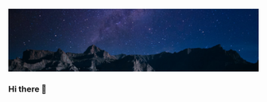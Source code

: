 ![Sejam Bem Vindos!](https://github.com/MidnightWolf15/MidnightWolf15/blob/main/Galaxy-Above-The-Mountains.jpg)

### Hi there 👋

<!--
**MidnightWolf15/MidnightWolf15** is a ✨ _special_ ✨ repository because its `README.md` (this file) appears on your GitHub profile.

Here are some ideas to get you started:

- 🔭 I’m currently working on ...
- 🌱 I’m currently learning ...
- 👯 I’m looking to collaborate on ...
- 🤔 I’m looking for help with ...
- 💬 Ask me about ...
- 📫 How to reach me: ...
- 😄 Pronouns: ...
- ⚡ Fun fact: ...
-->
